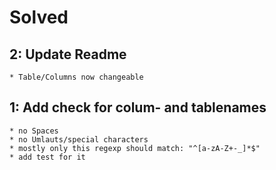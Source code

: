 # Solved

## 2: Update Readme
    * Table/Columns now changeable

## 1: Add check for colum- and tablenames
    * no Spaces
    * no Umlauts/special characters
    * mostly only this regexp should match: "^[a-zA-Z+-_]*$"
    * add test for it


 
